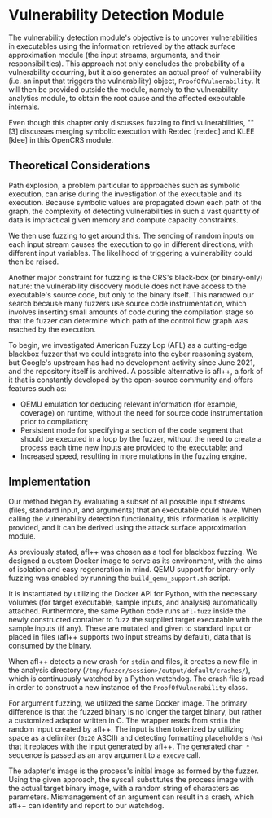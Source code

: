 # Vulnerability Detection Module

The vulnerability detection module's objective is to uncover vulnerabilities in executables using the information retrieved by the attack surface approximation module (the input streams, arguments, and their responsibilities). This approach not only concludes the probability of a vulnerability occurring, but it also generates an actual proof of vulnerability (i.e. an input that triggers the vulnerability) object, `ProofOfVulnerability`. It will then be provided outside the module, namely to the vulnerability analytics module, to obtain the root cause and the affected executable internals.

Even though this chapter only discusses fuzzing to find vulnerabilities, "" [3] discusses merging symbolic execution with Retdec [retdec] and KLEE [klee] in this OpenCRS module.

## Theoretical Considerations

Path explosion, a problem particular to approaches such as symbolic execution, can arise during the investigation of the executable and its execution. Because symbolic values are propagated down each path of the graph, the complexity of detecting vulnerabilities in such a vast quantity of data is impractical given memory and compute capacity constraints.

We then use fuzzing to get around this. The sending of random inputs on each input stream causes the execution to go in different directions, with different input variables. The likelihood of triggering a vulnerability could then be raised.

Another major constraint for fuzzing is the CRS's black-box (or binary-only) nature: the vulnerability discovery module does not have access to the executable's source code, but only to the binary itself. This narrowed our search because many fuzzers use source code instrumentation, which involves inserting small amounts of code during the compilation stage so that the fuzzer can determine which path of the control flow graph was reached by the execution.

To begin, we investigated American Fuzzy Lop (AFL) as a cutting-edge blackbox fuzzer that we could integrate into the cyber reasoning system, but Google's upstream has had no development activity since June 2021, and the repository itself is archived. A possible alternative is afl++, a fork of it that is constantly developed by the open-source community and offers features such as:

- QEMU emulation for deducing relevant information (for example, coverage) on runtime, without the need for source code instrumentation prior to compilation;
- Persistent mode for specifying a section of the code segment that should be executed in a loop by the fuzzer, without the need to create a process each time new inputs are provided to the executable; and
- Increased speed, resulting in more mutations in the fuzzing engine.

## Implementation

Our method began by evaluating a subset of all possible input streams (files, standard input, and arguments) that an executable could have. When calling the vulnerability detection functionality, this information is explicitly provided, and it can be derived using the attack surface approximation module.

As previously stated, afl++ was chosen as a tool for blackbox fuzzing. We designed a custom Docker image to serve as its environment, with the aims of isolation and easy regeneration in mind. QEMU support for binary-only fuzzing was enabled by running the `build_qemu_support.sh` script.

It is instantiated by utilizing the Docker API for Python, with the necessary volumes (for target executable, sample inputs, and analysis) automatically attached. Furthermore, the same Python code runs `afl-fuzz` inside the newly constructed container to fuzz the supplied target executable with the sample inputs (if any). These are mutated and given to standard input or placed in files (afl++ supports two input streams by default), data that is consumed by the binary.

When afl++ detects a new crash for `stdin` and files, it creates a new file in the analysis directory (`/tmp/fuzzer/session>/output/default/crashes/`), which is continuously watched by a Python watchdog. The crash file is read in order to construct a new instance of the `ProofOfVulnerability` class.

For argument fuzzing, we utilized the same Docker image. The primary difference is that the fuzzed binary is no longer the target binary, but rather a customized adaptor written in C. The wrapper reads from `stdin` the random input created by afl++. The input is then tokenized by utilizing space as a delimiter (`0x20` ASCII) and detecting formatting placeholders (`%s`) that it replaces with the input generated by afl++. The generated `char *` sequence is passed as an `argv` argument to a `execve` call.

The adapter's image is the process's initial image as formed by the fuzzer. Using the given approach, the syscall substitutes the process image with the actual target binary image, with a random string of characters as parameters. Mismanagement of an argument can result in a crash, which afl++ can identify and report to our watchdog.
